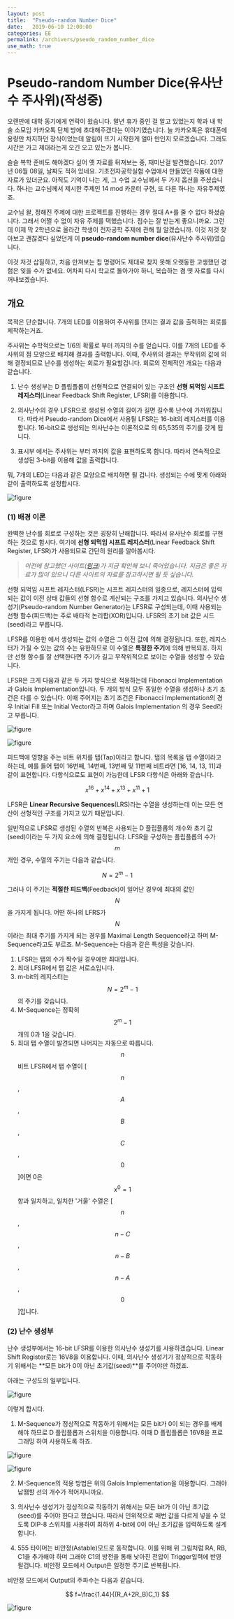 ```yaml
---
layout: post
title:  "Pseudo-random Number Dice"
date:   2019-06-10 12:00:00
categories: EE
permalink: /archivers/pseudo_random_number_dice
use_math: true
---
```


# Pseudo-random Number Dice(유사난수 주사위)(작성중)

오랜만에 대학 동기에게 연락이 왔습니다. 말년 휴가 중인 걸 알고 있었는지 학과 내 학술 소모임 카카오톡 단체 방에 초대해주겠다는 이야기였습니다. 늘 카카오톡은 휴대폰에 용량만 차지하던 장식이었는데 알림이 뜨기 시작한게 얼마 만인지 모르겠습니다. 그래도 시간은 가고 제대라는게 오긴 오고 있는가 봅니다. 

<!--more-->

슬슬 복학 준비도 해야겠다 싶어 옛 자료를 뒤져보는 중, 재미난걸 발견했습니다. 2017년 06월 08일, 날짜도 적혀 있네요. 기초전자공학실험 수업에서 만들었던 작품에 대한 자료가 있더군요. 아직도 기억이 나는 게, 그 수업 교수님께서 두 가지 옵션을 주셨습니다. 하나는 교수님께서 제시한 주제인 14 mod 카운터 구현, 또 다른 하나는 자유주제였죠.

교수님 왈, 정해진 주제에 대한 프로젝트를 진행하는 경우 절대 A+를 줄 수 없다 하셨습니다. 그래서 어쩔 수 없이 자유 주제를 택했습니다. 점수는 잘 받는게 좋으니까요. 그런데 이제 막 2학년으로 올라간 학생이 전자공학 주제에 관해 뭘 알겠습니까. 이것 저것 찾아보고 괜찮겠다 싶었던게 이 **pseudo-random number dice**(유사난수 주사위)였습니다. 

이것 저것 삽질하고, 처음 만져보는 칩 명령어도 제대로 찾지 못해 오랫동한 고생했던 경험은 잊을 수가 없네요. 어차피 다시 학교로 돌아가야 하니, 복습하는 겸 옛 자료를 다시 꺼내보겠습니다. 


<!-- 
$$
\lim_{x\to 0}{\frac{e^x-1}{2x}}
\overset{\left[\frac{0}{0}\right]}{\underset{\mathrm{H}}{=}}
\lim_{x\to 0}{\frac{e^x}{2}}={\frac{1}{2}}
$$


modded by acoustikue
 -->

## 개요

목적은 단순합니다. 7개의 LED를 이용하여 주사위를 던지는 결과 값을 출력하는 회로를 제작하는거죠. 

 주사위는 수학적으로는 1/6의 확률로 부터 까지의 수를 얻습니다. 이를 7개의 LED를 주사위의 점 모양으로 배치해 결과를 출력합니다. 이때, 주사위의 결과는 무작위의 값에 의해 결정되므로 난수를 생성하는 회로가 필요할겁니다. 회로의 전체적인 개요는 다음과 같습니다.

<!-- $$
\frac{1}{2}
$$ -->

1. 난수 생성부는 D 플립플롭이 선형적으로 연결되어 있는 구조인 **선형 되먹임 시프트 레지스터**(Linear Feedback Shift Register, LFSR)를 이용합니다. 

2. 의사난수의 경우 LFSR으로 생성된 수열의 길이가 길면 길수록 난수에 가까워집니다. 따라서 Pseudo-random Dice에서 사용될 LFSR는 16-bit의 레지스터를 이용합니다. 16-bit으로 생성되는 의사난수는 이론적으로 의 65,535의 주기를 갖게 됩니다.

3. 표시부 에서는 주사위는 부터 까지의 값을 표현하도록 합니다. 따라서 연속적으로 생성된 3-bit를 이용해 값을 출력합니다.

뭐, 7개의 LED는 다음과 같은 모양으로 배치하면 될 겁니다. 생성되는 수에 맞게 아래와 같이 출력하도록 설정합시다.

![figure](/assets/posts/2019-06-10-pseudo-random-number-dice/2019-06-10-00.jpg)



### (1) 배경 이론

완벽한 난수를 회로로 구성하는 것은 굉장히 난해합니다. 따라서 유사난수 회로를 구현하는 것으로 합시다. 여기에 **선형 되먹임 시프트 레지스터**(Linear Feedback Shift Register, LFSR)가 사용되므로 간단히 원리를 알아봅시다. 

> *이전에 참고했던 사이트([링크](http://www.newwaveinstruments.com/resources/articles/m_sequence_linear_feedback_shift_register_lfsr.htm))가 지금 확인해 보니 죽어있습니다. 지금은 좋은 자료가 많이 있으니 다른 사이트의 자료를 참고하시면 될 듯 싶습니다.*

선형 되먹임 시프트 레지스터(LFSR)는 시프트 레지스터의 일종으로, 레지스터에 입력되는 값이 이전 상태 값들의 선형 함수로 계산되는 구조를 가지고 있습니다. 의사난수 생성기(Pseudo-random Number Generator)는 LFSR로 구성되는데, 이때 사용되는 선형 함수(피드백)는 주로 배타적 논리합(XOR)입니다. LFSR의 초기 bit 값은 시드(seed)라고 부릅니다.

LFSR를 이용한 에서 생성되는 값의 수열은 그 이전 값에 의해 결정됩니다. 또한, 레지스터가 가질 수 있는 값의 수는 유한하므로 이 수열은 **특정한 주기**에 의해 반복되죠. 하지만 선형 함수를 잘 선택한다면 주기가 길고 무작위적으로 보이는 수열을 생성할 수 있습니다.

 LFSR은 크게 다음과 같은 두 가지 방식으로 적용하는데 Fibonacci Implementation과 Galois Implementation입니다. 두 개의 방식 모두 동일한 수열을 생성하나 초기 조건은 다를 수 있습니다. 이때 주어지는 초기 조건은 Fibonacci Implementation의 경우 Initial Fill 또는 Initial Vector라고 하며 Galois Implementation 의 경우 Seed라고 부릅니다.

![figure](/assets/posts/2019-06-10-pseudo-random-number-dice/2019-06-10-01.jpg)

![figure](/assets/posts/2019-06-10-pseudo-random-number-dice/2019-06-10-02.jpg)

피드백에 영향을 주는 비트 위치를 탭(Tap)이라고 합니다. 탭의 목록을 탭 수열이라고 하는데, 예를 들어 탭이 16번째, 14번째, 13번째 및 11번째 비트라면 [16, 14, 13, 11]과 같이 표현합니다. 다항식으로도 표현이 가능한데 LFSR 다항식은 아래와 같습니다.

$$
x^{16}+x^{14}+x^{13}+x^{11}+1
$$

 LFSR은 **Linear Recursive Sequences**(LRS)라는 수열을 생성하는데 이는 모든 연산이 선형적인 구조를 가지고 있기 때문입니다.

 일반적으로 LFSR로 생성된 수열의 반복은 사용되는 D 플립플롭의 개수와 초기 값(seed)이라는 두 가지 요소에 의해 결정됩니다. LFSR을 구성하는 플립플롭의 수가 $$m$$개인 경우, 수열의 주기는 다음과 같습니다.

$$
N=2^m-1
$$

 그러나 이 주기는 **적절한 피드백**(Feedback)이 일어난 경우에 최대의 값인 $$N$$을 가지게 됩니다. 어떤 하나의 LFRS가 $$N$$이라는 최대 주기를 가지게 되는 경우를 Maximal Length Sequence라고 하며 M-Sequence라고도 부르죠. M-Sequence는 다음과 같은 특성을 갖습니다.

1. LFSR는 탭의 수가 짝수일 경우에만 최대입니다.
2. 최대 LFSR에서 탭 값은 서로소입니다.
3. m-bit의 레지스터는 $$N=2^m-1$$의 주기를 갖습니다.
4. M-Sequence는 정확히 $$2^m-1$$개의 0과 1을 갖습니다.
5. 최대 탭 수열이 발견되면 나머지는 자동으로 따릅니다. $$n$$비트 LFSR에서 탭 수열이 [$$n$$, $$A$$, $$B$$, $$C$$, $$0$$]이면 0은 $$x^0=1$$항과 일치하고, 일치한 '거울' 수열은 [$$n$$, $$n-C$$, $$n-B$$, $$n-A$$, $$0$$]입니다. 


### (2) 난수 생성부

난수 생성부에서는 16-bit LFSR를 이용한 의사난수 생성기를 사용하겠습니다. Linear Shift Register로는 16V8을 이용합니다. 이때, 의사난수 생성기가 정상적으로 작동하기 위해서는 **모든 bit가 0이 아닌 초기값(seed)**를 주어야만 하겠죠. 

아래는 구성도의 일부입니다.

![figure](/assets/posts/2019-06-10-pseudo-random-number-dice/2019-06-10-03.jpg)

이렇게 합시다.

1. M-Sequence가 정상적으로 작동하기 위해서는 모든 bit가 0이 되는 경우를 배제해야 하므로 D 플립플롭과 스위치을 이용합니다. 이때 D 플립플롭은 16V8을 프로그래밍 하여 사용하도록 하죠.

![figure](/assets/posts/2019-06-10-pseudo-random-number-dice/2019-06-10-04.jpg)

![figure](/assets/posts/2019-06-10-pseudo-random-number-dice/2019-06-10-05.jpg)

2. M-Sequence의 적용 방법은 위의 Galois Implementation을 이용합니다. 그래야 납땜할 선의 개수가 적어지니까요.

3. 의사난수 생성기가 정상적으로 작동하기 위해서는 모든 bit가 이 아닌 초기값(seed)를 주어야 한다고 했습니다. 따라서 인위적으로 매번 값을 다르게 넣을 수 있도록 DIP-8 스위치를 사용하여 최하위 4-bit에 0이 아닌 초기값을 입력하도록 설계합니다.

4. 555 타이머는 비안정(Astable)모드로 동작합니다. 이를 위해 위 그림처럼 RA, RB, C1을 추가해야 하며 그래야 C1의 방전을 통해 낮아진 전압이 Trigger입력에 반영 될겁니다. 비안정 모드에서 Output은 일정한 주기로 반복됩니다.

비안정 모드에서 Output의 주파수는 다음과 같습니다.

$$
f=\frac{1.44}{(R_A+2R_B)C_1}
$$

![figure](/assets/posts/2019-06-10-pseudo-random-number-dice/2019-06-10-06.jpg)







































